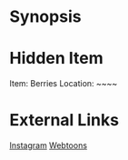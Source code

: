 # Synopsis


# Hidden Item
Item: Berries
Location: ~~~~

# External Links
[Instagram](https://www.instagram.com/p/B6HDQTcgU6o/)
[Webtoons]()